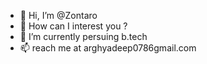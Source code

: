 - 👋 Hi, I’m @Zontaro
- 👀 How can I interest you ? 
- 🌱 I’m currently persuing b.tech
- 📫 reach me at arghyadeep0786gmail.com

<!---
Z0ntaro/Z0ntaro is a ✨ special ✨ repository because its `README.md` (this file) appears on your GitHub profile.
You can click the Preview link to take a look at your changes.
--->
